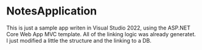 # NotesApplication

This is just a sample app writen in Visual Studio 2022, using the ASP.NET Core Web App MVC template. All of the linking logic was already generatet. I just modified a little the structure and the linking to a DB. 
